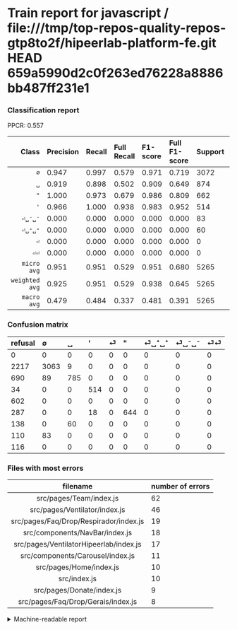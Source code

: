 # Train report for javascript / file:///tmp/top-repos-quality-repos-gtp8to2f/hipeerlab-platform-fe.git HEAD 659a5990d2c0f263ed76228a8886bb487ff231e1

### Classification report

PPCR: 0.557

| Class | Precision | Recall | Full Recall | F1-score | Full F1-score | Support | Full Support | PPCR |
|------:|:----------|:-------|:------------|:---------|:---------|:--------|:-------------|:-----|
| `∅` | 0.947| 0.997| 0.579| 0.971| 0.719| 3072| 5289| 0.581 |
| `␣` | 0.919| 0.898| 0.502| 0.909| 0.649| 874| 1564| 0.559 |
| `"` | 1.000| 0.973| 0.679| 0.986| 0.809| 662| 949| 0.698 |
| `'` | 0.966| 1.000| 0.938| 0.983| 0.952| 514| 548| 0.938 |
| `⏎␣⁻␣⁻` | 0.000| 0.000| 0.000| 0.000| 0.000| 83| 193| 0.430 |
| `⏎␣⁺␣⁺` | 0.000| 0.000| 0.000| 0.000| 0.000| 60| 198| 0.303 |
| `⏎` | 0.000| 0.000| 0.000| 0.000| 0.000| 0| 602| 0.000 |
| `⏎⏎` | 0.000| 0.000| 0.000| 0.000| 0.000| 0| 116| 0.000 |
| `micro avg` | 0.951| 0.951| 0.529| 0.951| 0.680| 5265| 9459| 0.557 |
| `weighted avg` | 0.925| 0.951| 0.529| 0.938| 0.645| 5265| 9459| 0.557 |
| `macro avg` | 0.479| 0.484| 0.337| 0.481| 0.391| 5265| 9459| 0.557 |

### Confusion matrix

|refusal|  ∅| ␣| '| ⏎| "| ⏎␣⁺␣⁺| ⏎␣⁻␣⁻| ⏎⏎| 
|:---|:---|:---|:---|:---|:---|:---|:---|:---|
|0 |0 |0 |0 |0 |0 |0 |0 |0 |
|2217 |3063 |9 |0 |0 |0 |0 |0 |0 |
|690 |89 |785 |0 |0 |0 |0 |0 |0 |
|34 |0 |0 |514 |0 |0 |0 |0 |0 |
|602 |0 |0 |0 |0 |0 |0 |0 |0 |
|287 |0 |0 |18 |0 |644 |0 |0 |0 |
|138 |0 |60 |0 |0 |0 |0 |0 |0 |
|110 |83 |0 |0 |0 |0 |0 |0 |0 |
|116 |0 |0 |0 |0 |0 |0 |0 |0 |

### Files with most errors

| filename | number of errors|
|:----:|:-----|
| src/pages/Team/index.js | 62 |
| src/pages/Ventilator/index.js | 46 |
| src/pages/Faq/Drop/Respirador/index.js | 19 |
| src/components/NavBar/index.js | 18 |
| src/pages/VentilatorHipeerlab/index.js | 17 |
| src/components/Carousel/index.js | 11 |
| src/pages/Home/index.js | 10 |
| src/index.js | 10 |
| src/pages/Donate/index.js | 9 |
| src/pages/Faq/Drop/Gerais/index.js | 8 |

<details>
    <summary>Machine-readable report</summary>
```json
{
  "cl_report": {"\"": {"f1-score": 0.9862174578866768, "precision": 1.0, "recall": 0.972809667673716, "support": 662}, "\u0027": {"f1-score": 0.982791586998088, "precision": 0.9661654135338346, "recall": 1.0, "support": 514}, "macro avg": {"f1-score": 0.4811094484922556, "precision": 0.4790250863431922, "recall": 0.48350616456976947, "support": 5265}, "micro avg": {"f1-score": 0.9508072174738842, "precision": 0.9508072174738842, "recall": 0.9508072174738842, "support": 5265}, "weighted avg": {"f1-score": 0.9375033979363173, "precision": 0.9251015305005069, "recall": 0.9508072174738842, "support": 5265}, "\u2205": {"f1-score": 0.9713017282384652, "precision": 0.9468315301391036, "recall": 0.9970703125, "support": 3072}, "\u23ce": {"f1-score": 0.0, "precision": 0.0, "recall": 0.0, "support": 0}, "\u23ce\u23ce": {"f1-score": 0.0, "precision": 0.0, "recall": 0.0, "support": 0}, "\u23ce\u2423\u207a\u2423\u207a": {"f1-score": 0.0, "precision": 0.0, "recall": 0.0, "support": 60}, "\u23ce\u2423\u207b\u2423\u207b": {"f1-score": 0.0, "precision": 0.0, "recall": 0.0, "support": 83}, "\u2423": {"f1-score": 0.9085648148148149, "precision": 0.9192037470725996, "recall": 0.8981693363844394, "support": 874}},
  "cl_report_full": {"\"": {"f1-score": 0.8085373509102323, "precision": 1.0, "recall": 0.678609062170706, "support": 949}, "\u0027": {"f1-score": 0.9518518518518518, "precision": 0.9661654135338346, "recall": 0.9379562043795621, "support": 548}, "macro avg": {"f1-score": 0.39104535249971833, "precision": 0.4790250863431922, "recall": 0.3372012392571689, "support": 9459}, "micro avg": {"f1-score": 0.6799782667753327, "precision": 0.9508072174738842, "recall": 0.5292314198118194, "support": 9459}, "weighted avg": {"f1-score": 0.6454697243160306, "precision": 0.8377085600955498, "recall": 0.5292314198118194, "support": 9459}, "\u2205": {"f1-score": 0.7186766776161426, "precision": 0.9468315301391036, "recall": 0.579126488939308, "support": 5289}, "\u23ce": {"f1-score": 0.0, "precision": 0.0, "recall": 0.0, "support": 602}, "\u23ce\u23ce": {"f1-score": 0.0, "precision": 0.0, "recall": 0.0, "support": 116}, "\u23ce\u2423\u207a\u2423\u207a": {"f1-score": 0.0, "precision": 0.0, "recall": 0.0, "support": 198}, "\u23ce\u2423\u207b\u2423\u207b": {"f1-score": 0.0, "precision": 0.0, "recall": 0.0, "support": 193}, "\u2423": {"f1-score": 0.6492969396195202, "precision": 0.9192037470725996, "recall": 0.5019181585677749, "support": 1564}},
  "ppcr": 0.5566127497621313
}
```
</details>
